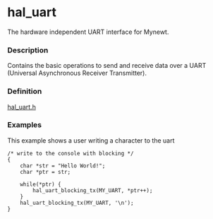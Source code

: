 # hal_uart


The hardware independent UART interface for Mynewt.

### Description

Contains the basic operations to send and receive data over a UART
(Universal Asynchronous Receiver Transmitter).

### Definition

[hal_uart.h](https://github.com/apache/incubator-mynewt-larva/blob/master/hw/hal/include/hal/hal_uart.h)

### Examples

This example shows a user writing a character to the uart

```no-highlight
/* write to the console with blocking */
{
    char *str = "Hello World!";
    char *ptr = str;

    while(*ptr) {
        hal_uart_blocking_tx(MY_UART, *ptr++);
    }
    hal_uart_blocking_tx(MY_UART, '\n');
}
```


